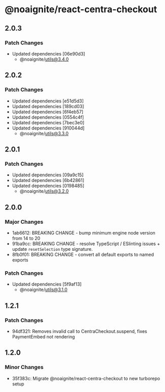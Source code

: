 # @noaignite/react-centra-checkout

## 2.0.3

### Patch Changes

- Updated dependencies [06e90d3]
  - @noaignite/utils@3.4.0

## 2.0.2

### Patch Changes

- Updated dependencies [e51d5d3]
- Updated dependencies [189cd03]
- Updated dependencies [6f4eb57]
- Updated dependencies [0554c4f]
- Updated dependencies [7bec3e0]
- Updated dependencies [910044d]
  - @noaignite/utils@3.3.0

## 2.0.1

### Patch Changes

- Updated dependencies [09a9c15]
- Updated dependencies [6b42861]
- Updated dependencies [0198485]
  - @noaignite/utils@3.2.0

## 2.0.0

### Major Changes

- 1ab6612: BREAKING CHANGE - bump minimum engine node version from 14 to 20
- 91ba9cc: BREAKING CHANGE - resolve TypeScript / ESlinting issues + update `resetSelection` type signature.
- 8fb0f01: BREAKING CHANGE - convert all default exports to named exports

### Patch Changes

- Updated dependencies [5f9af13]
  - @noaignite/utils@3.1.0

## 1.2.1

### Patch Changes

- 94df321: Removes invalid call to CentraCheckout.suspend, fixes PaymentEmbed not rendering

## 1.2.0

### Minor Changes

- 35f383c: Migrate @noaignite/react-centra-checkout to new turborepo setup
